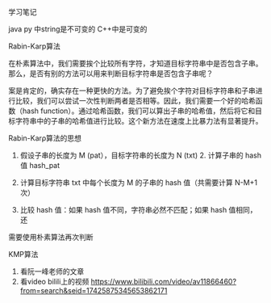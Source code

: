 学习笔记


java py 中string是不可变的
C++中是可变的

Rabin-Karp算法

在朴素算法中，我们需要挨个比较所有字符，才知道目标字符串中是否包含子串。那么，是否有别的方法可以用来判断目标字符串是否包含子串呢？

案是肯定的，确实存在一种更快的方法。为了避免挨个字符对目标字符串和子串进行比较，我们可以尝试一次性判断两者是否相等。因此，我们需要一个好的哈希函数（hash function）。通过哈希函数，我们可以算出子串的哈希值，然后将它和目标字符串中的子串的哈希值进行比较。这个新方法在速度上比暴力法有显著提升。

Rabin-Karρ算法的思想

1. 假设子串的长度为 M (pat），目标字符串的长度为 N (txt) 2. 计算子串的 hash 值 hash_pat

3. 计算目标字符串 txt 中每个长度为 M 的子串的 hash 值（共需要计算 N-M+1 次）

4. 比较 hash 值：如果 hash 值不同，字符串必然不匹配；如果 hash 值相同，还

需要使用朴素算法再次判断

KMP算法
1. 看阮一峰老师的文章
2. 看video bilili上的视频
https://www.bilibili.com/video/av11866460?from=search&seid=17425875345653862171




